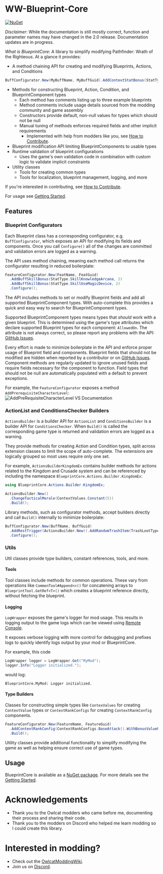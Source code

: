 # WW-Blueprint-Core

[![NuGet](https://img.shields.io/nuget/v/WW-Blueprint-Core?style=flat-square)](https://www.nuget.org/packages/WW-Blueprint-Core)

*Disclaimer*: While the documentation is still mostly correct, function and parameter names may have changed in the 2.0 release. Documentation updates are in progress.

*What is BlueprintCore*: A library to simplify modifying Pathfinder: Wrath of the Righteous. At a glance it provides:

* A method chaining API for creating and modifying Blueprints, Actions, and Conditions
```C#
BuffConfigurator.New(MyBuffName, MyBuffGuid).AddContextStatBonus(StatType.Strength, ContextValues.Constant(2)).Configure();
```
* Methods for constructing  Blueprint, Action, Condition, and BlueprintComponent types
    * Each method has comments listing up to three example blueprints
    * Method comments include usage details sourced from the modding community and game assembly
    * Constructors provide default, non-null values for types which should not be null
    * Manual tuning of methods enforces required fields and other implicit requirements
        * Implemented with help from modders like you, see [How to Contribute](https://wittlewolfie.github.io/WW-Blueprint-Core/articles/contributing.html).
* Blueprint modification API limiting BlueprintComponents to usable types
* Runtime validation of blueprint configurations
    * Uses the game's own validation code in combination with custom logic to validate implicit constraints
* Utility classes
    * Tools for creating common types
    * Tools for localization, blueprint management, logging, and more

If you're interested in contributing, see [How to Contribute](https://wittlewolfie.github.io/WW-Blueprint-Core/articles/contributing.html).

For usage see [Getting Started](https://wittlewolfie.github.io/WW-Blueprint-Core/articles/intro.html).

## Features

### Blueprint Configurators

Each Blueprint class has a corresponding configurator, e.g. `BuffConfigurator`, which exposes an API for modifying its fields and components. Once you call `Configure()` all of the changes are committed and validation errors are logged as a warning.

The API uses method chaining, meaning each method call returns the configurator resulting in reduced boilerplate:

```C#
FeatureConfigurator.New(FeatName, FeatGuid)
  .AddBuffSkillBonus(StatType.SkillKnowledgeArcana, 2)
  .AddBuffSkillBonus(StatType.SkillUseMagicDevice, 2)
  .Configure();
```

The API includes methods to set or modify Blueprint fields and add all supported BlueprintComponent types. With auto-complete this provides a quick and easy way to search for BlueprintComponent types.

Supported BlueprintComponent types means types that *should* work with a given blueprint. This is determined using the game's type attributes which declare supported Blueprint types for each component: `AllowedOn`. The attribute is not always correct, so please report any problems with the API: [GitHub Issues](https://github.com/WittleWolfie/WW-Blueprint-Core/issues).

Every effort is made to minimize boilerplate in the API and enforce proper usage of Blueprint field and components. Blueprint fields that should not be modified are hidden when reported by a contributor or on [GitHub Issues](https://github.com/WittleWolfie/WW-Blueprint-Core/issues). Component methods are regularly updated to ignore unused fields and require fields necessary for the component to function. Field types that should not be null are automatically populated with a default to prevent exceptions.

For example, the `FeatureConfigurator` exposes a method `AddPrerequisiteCharacterLevel`:
![AddPreRequisiteCharacterLevel VS Documentation](https://github.com/WittleWolfie/WW-Blueprint-Core/blob/main/docs/images/configurator_method_example.png)

### ActionList and ConditionsChecker Builders

`ActionsBuilder` is a builder API for `ActionList` and `ConditionsBuilder` is a builder API for `ConditionsChecker`. When `Build()` is called the corresponding game type is returned and validation errors are logged as a warning.

They provide methods for creating Action and Condition types, split across extension classes to limit the scope of auto-complete. The extensions are logically grouped so most uses require only one set.

For example, `ActionsBuilderKingdomEx` contains builder methods for actions related to the Kingdom and Crusade system and can be referenced by including the namespace `BlueprintCore.Actions.Builder.KingdomEx`:

```C#
using BlueprintCore.Actions.Builder.KingdomEx;

ActionsBuilder.New()
  .ChangeTacticalMorale(ContextValues.Constant(5))
  .Build();
```

Library methods, such as configurator methods, accept builders directly and call `Build()` internally to minimize boilerplate:

```C#
BuffConfigurator.New(BuffName, BuffGuid)
  .AddRestTrigger(ActionsBuilder.New().AddRandomTrashItem(TrashLootType.Scrolls, 100))
  .Configure();
```

### Utils

Util classes provide type builders, constant references, tools, and more.

#### Tools

Tool classes include methods for common operations. These vary from operations like `CommonTool#Append<>()` for concatening arrays to `BlueprintTool.GetRef<T>()` which creates a blueprint reference directly, without fetching the blueprint.

#### Logging

`LogWrapper` exposes the game's logger for mod usage. This results in logging output to the game logs which can be viewed using [Remote Console](https://github.com/OwlcatOpenSource/RemoteConsole/releases).

It exposes verbose logging with more control for debugging and prefixes logs to quickly identify logs output by your mod or BlueprintCore.

For example, this code
```C#
LogWrapper logger = LogWrapper.Get("MyMod");
logger.Info("Logger initialized.");
```
would log:
```
BlueprintCore.MyMod: Logger initialized.
```

#### Type Builders

Classes for constructing simple types like `ContexValues` for creating `ContextValue` types or `ContextRankConfigs` for creating `ContextRankConfig` components.

```C#
FeatureConfigurator.New(FeatureName, FeatureGuid)
  .AddContextRankConfig(ContextRankConfigs.BaseAttack().WithBonusValueProgression(2))
  .Build();
```

Utility classes provide additional functionality to simplify modifying the game as well as helping ensure correct use of game types.

## Usage

BlueprintCore is available as a [NuGet package](https://www.nuget.org/packages/WW-Blueprint-Core/). For more details see the [Getting Started](https://wittlewolfie.github.io/WW-Blueprint-Core/articles/intro.html).

# Acknowledgements

* Thank you to the Owlcat modders who came before me, documenting their process and sharing their code.
* Thank you to the modders on Discord who helped me learn modding so I could create this library.

# Interested in modding?

* Check out the [OwlcatModdingWiki](https://github.com/WittleWolfie/OwlcatModdingWiki/wiki).
* Join us on [Discord](https://discord.gg/zHbMuYT6).
